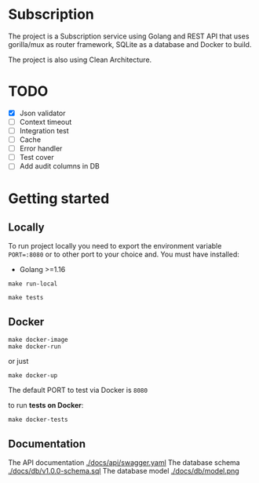 # Subscription
The project is a Subscription service using Golang and REST API that uses gorilla/mux as router framework, SQLite as a database and Docker to build.

The project is also using Clean Architecture.

# TODO
- [x] Json validator
- [ ] Context timeout
- [ ] Integration test
- [ ] Cache
- [ ] Error handler
- [ ] Test cover
- [ ] Add audit columns in DB

# Getting started

## Locally

To run project locally you need to export the environment variable `PORT=:8080` or to other port to your choice and. 
You must have installed:

- Golang >=1.16

```shell
make run-local
```

```shell
make tests
```

## Docker

```shell
make docker-image
make docker-run
```

or just

```shell
make docker-up
```

The default PORT to test via Docker is `8080`

to run **tests on Docker**:

```shell
make docker-tests
```

## Documentation

The API documentation [./docs/api/swagger.yaml](https://github.com/Fuerback/subscription/blob/main/docs/api/swagger.yaml)
The database schema [./docs/db/v1.0.0-schema.sql](https://github.com/Fuerback/subscription/blob/main/docs/db/v1.0.0-schema.sql)
The database model [./docs/db/model.png](https://github.com/Fuerback/subscription/blob/main/docs/db/model.png)
